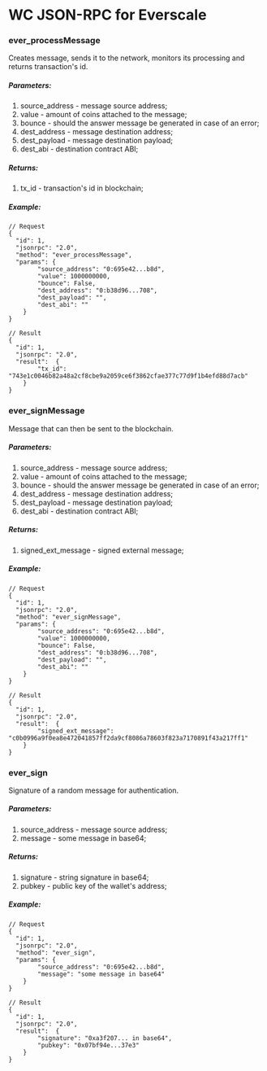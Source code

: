 # WC JSON-RPC for Everscale

### ever_processMessage
Creates message, sends it to the network, monitors its processing and returns transaction's id.
##### Parameters:
1. source_address - message source address;
2. value - amount of coins attached to the message;
3. bounce - should the answer message be generated in case of an error;
4. dest_address - message destination address;
5. dest_payload - message destination payload;
6. dest_abi - destination contract ABI;
##### Returns:
1. tx_id - transaction's id in blockchain;
##### Example:
```
// Request
{
  "id": 1,
  "jsonrpc": "2.0",
  "method": "ever_processMessage",
  "params": {
        "source_address": "0:695e42...b8d",
        "value": 1000000000,
        "bounce": False,
        "dest_address": "0:b38d96...708",
        "dest_payload": "",
        "dest_abi": ""
    }
}
 
// Result
{
  "id": 1,
  "jsonrpc": "2.0",
  "result":  {
        "tx_id": "743e1c0046b82a48a2cf8cbe9a2059ce6f3862cfae377c77d9f1b4efd88d7acb"
    }
}
```

### ever_signMessage
Message that can then be sent to the blockchain.
##### Parameters:
1. source_address - message source address;
2. value - amount of coins attached to the message;
3. bounce - should the answer message be generated in case of an error;
4. dest_address - message destination address;
5. dest_payload - message destination payload;
6. dest_abi - destination contract ABI;
##### Returns:
1. signed_ext_message - signed external message;
##### Example:
```
// Request
{
  "id": 1,
  "jsonrpc": "2.0",
  "method": "ever_signMessage",
  "params": {
        "source_address": "0:695e42...b8d",
        "value": 1000000000,
        "bounce": False,
        "dest_address": "0:b38d96...708",
        "dest_payload": "",
        "dest_abi": ""
    }
}
 
// Result
{
  "id": 1,
  "jsonrpc": "2.0",
  "result":  {
        "signed_ext_message": "c0b0996a9f0ea8e472041857ff2da9cf8086a78603f823a7170891f43a217ff1"
    }
}
```

### ever_sign
Signature of a random message for authentication.
##### Parameters:
1. source_address - message source address;
2. message - some message in base64;
##### Returns:
1. signature - string signature in base64;
2. pubkey - public key of the wallet's address;
##### Example:
```
// Request
{
  "id": 1,
  "jsonrpc": "2.0",
  "method": "ever_sign",
  "params": {
        "source_address": "0:695e42...b8d",
        "message": "some message in base64"
    }
}
 
// Result
{
  "id": 1,
  "jsonrpc": "2.0",
  "result":  {
        "signature": "0xa3f207... in base64",
        "pubkey": "0x07bf94e...37e3"
    }
}
```
